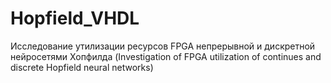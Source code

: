 # Hopfield_VHDL
Исследование утилизации ресурсов FPGA непрерывной и дискретной нейросетями Хопфилда (Investigation of FPGA utilization of continues and discrete Hopfield neural networks) 
